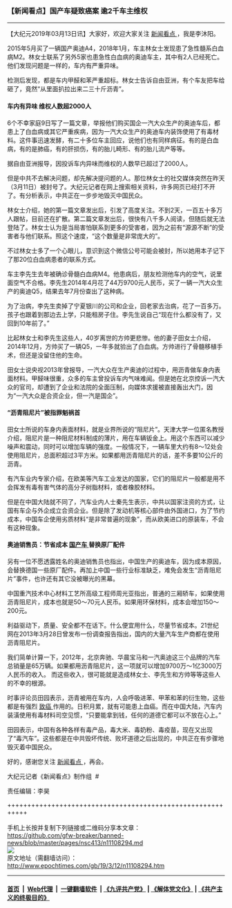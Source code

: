 ### 【新闻看点】国产车疑致癌案 逾2千车主维权
------------------------

<p>
 【大纪元2019年03月13日讯】大家好，欢迎大家关注
 <a href="http://www.epochtimes.com/gb/tag/%E6%96%B0%E9%97%BB%E7%9C%8B%E7%82%B9.html">
  新闻看点
 </a>
 ，我是李沐阳。
</p>
<p>
 2015年5月买了一辆国产奥迪A4，2018年1月，车主林女士发现患了急性髓系白血病M2。林女士联系了另外5家也患急性白血病的奥迪车主，其中有2人已经死亡。他们发现问题是一样的，车内有严重异味。
</p>
<p>
 检测后发现，都是车内甲醛和苯严重超标。林女士告诉自由亚洲，有个车友把车给砸了，竟然“从里面扒拉出来二三十斤沥青”。
</p>
<p>
 <center>
 </center>
</p>
<h4>
 车内有异味 维权人数超2000人
</h4>
<p>
 6个不幸家庭9日写了一篇文章，举报他们购买国企一汽大众生产的奥迪车后，都患上了白血病或其它严重疾病，因为一汽大众生产的奥迪车内装饰使用了有毒材料。这件事迅速发酵，有二十多位车主回应，说他们也有同样病征。有的是白血病，有的是肺癌，有的肝损伤，有的胎儿畸形、有的胎儿流产等等。
</p>
<p>
 据自由亚洲报导，因投诉车内异味而维权的人数早已超过了2000人。
</p>
<p>
 但是中共不去解决问题，却先解决提问题的人。那位林女士的社交媒体突然在昨天（3月11日）被封号了。大纪元记者在网上搜索相关资料，许多网页已经打不开了。有分析表示，中共正在一步步地毁灭中国民众。
</p>
<p>
 林女士介绍，她的第一篇文章发出后，引发了高度关注。不到2天，一百五十多万人跟帖，目前还在扩散。第二篇文章发出后，很快有八千多人阅读，但随后就无法登陆了。林女士认为是当局害怕联系到更多的受害者，因为之前有“源源不断”的受害者与他们联系。照这个速度，“这个数量是非常庞大的”。
</p>
<p>
 不过林女士多了一个心眼儿，意识到这个微信公号可能会被封，所以她用本子记下了那20位白血病患者的联系方式。
</p>
<p>
 车主李先生去年被确诊骨髓白血病M4。他患病后，朋友检测他车内的空气，说里面空气不合格。李先生2014年4月花了44万9700元人民币，买了一辆一汽大众生产的奥迪Q5，结果去年7月份查出了这种病。
</p>
<p>
 为了治病，李先生卖掉了宁夏银川的公司和企业，回老家去治病，花了一百多万。孩子也跟着到那边去上学，只能租房子住。李先生说自己“现在什么都没有了，又回到10年前了。”
</p>
<p>
 比起林女士和李先生这些人，40岁离世的方帅更悲惨。他的妻子田女士介绍，2014年12月，方帅买了一辆Q5，一年多就验出了白血病。方帅进行了骨髓移植手术，但还是没留住他的生命。
</p>
<p>
 田女士说央视2013年曾报导，一汽大众在生产奥迪的过程中，用沥青做车身内表面材料。甲醛味很重，众多的车主曾投诉车内气味难闻。但是她在北京控诉一汽大众的官司，却遭到了企业和法院的全面压制，向媒体求援被直接轰出大门，因为“一汽大众是合资企业，但一汽是国企”。
</p>
<h4>
 “沥青阻尼片”被指罪魁祸首
</h4>
<p>
 田女士所说的车身内表面材料，就是业界所说的“阻尼片”。天津大学一位匿名教授介绍，阻尼片是一种阻尼材料制成的薄片，用在车辆钣金上。用这个东西可以减少噪声和震动，同时可以增加车辆的强度。一般情况下，一辆车里大约有8～12处会使用阻尼片，总面积超过3平方米。如果都用沥青阻尼片的话，差不多要10公斤的沥青。
</p>
<p>
 有汽车业内专家介绍，在欧美等汽车工业发达的国家，它们的阻尼片一般都是用不会挥发有毒有害气体的高分子树脂材料，或者橡胶材料。
</p>
<p>
 但是在中国大陆就不同了，汽车业内人士秦先生表示，中共以国家注资的方式，让国有车企与外企成立合资企业。但是除了发动机等核心部件由外国进口，为了节约成本，中国车企使用劣质材料“是非常普遍的现象”，而从欧美进口的原装车，不会有这种现象。
</p>
<h4>
 奥迪销售员：节省成本
 <a href="http://www.epochtimes.com/gb/tag/%E5%9B%BD%E4%BA%A7%E8%BD%A6.html">
  国产车
 </a>
 替换原厂配件
</h4>
<p>
 另有一位不愿透露姓名的奥迪销售员也指出，中国生产的奥迪车，因为成本原因，会替换德国一些原厂配件。再加上中国一些行业标准缺乏，难免会发生“沥青阻尼片”事件，也许还有其它没被曝光的黑幕。
</p>
<p>
 中国重汽技术中心材料工艺所高级工程师周光亚指出，普通的三厢轿车，如果使用沥青阻尼片，成本也就是50～70元人民币。如果用环保材料，成本会增加150～200元。
</p>
<p>
 利益驱动下，质量、安全都不在话下。什么便宜用什么，尽量节省成本。21世纪网在2013年3月28日曾发布一份调查报告指出，国内的大量汽车生产商都在使用沥青阻尼片。
</p>
<p>
 我们简单计算一下，2012年，北京奔驰、华晨宝马和一汽奥迪这三个品牌的汽车总销量是65万辆。如果都用沥青阻尼片，这一项就可以增加9700万～1亿3000万人民币的收入。 而这些收入，很可能就是造成林女士、李先生和方帅等等这些人的不幸的根源。
</p>
<p>
 时事评论员田园表示，沥青被用在车内，人会呼吸进苯、甲苯和苯的衍生物，这些都是有强烈
 <a href="http://www.epochtimes.com/gb/tag/%E8%87%B4%E7%99%8C.html">
  致癌
 </a>
 作用的。日积月累，就有可能患上血癌。而在中国大陆，汽车内装潢使用有毒材料司空见惯，“只要能拿到钱，任何的道德它都可以不放在心上。”
</p>
<p>
 田园表示，中国有各种各样有毒产品，毒大米、毒奶粉、毒疫苗，现在又出现了“毒汽车”。这些都是在中共毁坏传统、败坏道德之后出现的，中共正在有步骤地毁灭着中国民众。
</p>
<p>
 好的，感谢您关注
 <a href="http://www.epochtimes.com/gb/tag/%E6%96%B0%E9%97%BB%E7%9C%8B%E7%82%B9.html">
  新闻看点
 </a>
 ，再会。
</p>
<p>
 大纪元记者《新闻看点》制作组  #
</p>
<p>
 责任编辑：李昊
</p>

+++++++++++++++++++++++++++++++++++++++++++++++++++++++++++<br/><br/>
手机上长按并复制下列链接或二维码分享本文章：<br/>
https://github.com/gfw-breaker/banned-news/blob/master/pages/nsc413/n11108294.md <br/>
<a href='https://github.com/gfw-breaker/banned-news/blob/master/pages/nsc413/n11108294.md'><img src='https://github.com/gfw-breaker/banned-news/blob/master/pages/nsc413/n11108294.md.png'/></a> <br/>
原文地址（需翻墙访问）：http://www.epochtimes.com/gb/19/3/12/n11108294.htm


------------------------
#### [首页](https://github.com/gfw-breaker/banned-news/blob/master/README.md) &nbsp;|&nbsp; [Web代理](https://github.com/labour-camp/helloworld) &nbsp;|&nbsp; [一键翻墙软件](https://github.com/gfw-breaker/nogfw/blob/master/README.md) &nbsp;| [《九评共产党》](https://github.com/gfw-breaker/9ping.md/blob/master/README.md#九评之一评共产党是什么) | [《解体党文化》](https://github.com/gfw-breaker/jtdwh.md/blob/master/README.md) | [《共产主义的终极目的》](https://github.com/gfw-breaker/gczydzjmd.md/blob/master/README.md)

